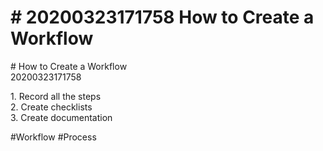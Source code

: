 # \# 20200323171758 How to Create a Workflow

\# How to Create a Workflow\
20200323171758

1\. Record all the steps\
2. Create checklists\
3. Create documentation

\#Workflow \#Process
